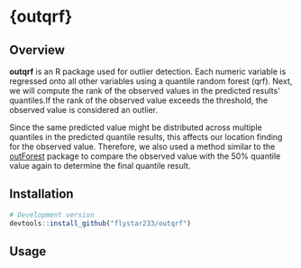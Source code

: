 # {outqrf}
## Overview
**outqrf** is an R package used for outlier detection. Each numeric variable is regressed onto all other variables using a quantile random forest (qrf).
Next, we will compute the rank of the observed values in the predicted results' quantiles.If the rank of the observed value exceeds the threshold, 
the observed value is considered an outlier.

Since the same predicted value might be distributed across multiple quantiles in the predicted quantile results, 
this affects our location finding for the observed value. Therefore, we also used a method similar to the [outForest](https://github.com/mayer79/outForest) package to compare the observed value 
with the 50% quantile value again to determine the final quantile result.

## Installation
```r
# Development version
devtools::install_github("flystar233/outqrf")
```

## Usage
